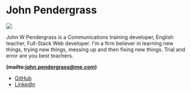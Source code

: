 # John Pendergrass


<image src="/images/John_prof_2.jpg" >

John W Pendergrass is a Communications training developer, English teacher, Full-Stack Web developer.
I'm a firm believer in learning new things, trying new things, messing up and then fixing new things. Trial and error are you best teachers. 

**(mailto:john.pendergrass@me.com)**
- [GitHub](https://github.com/JohnWP8253)
- [LinkedIn](https://www.linkedin.com/in/john-pendergrass-2a700a62/)

